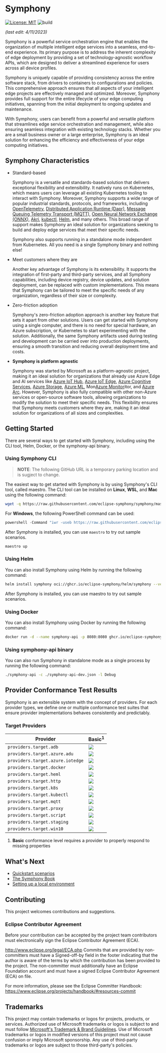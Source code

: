 # Symphony

[![License: MIT](https://img.shields.io/badge/License-MIT-yellow.svg)](https://opensource.org/licenses/MIT)
![build](https://github.com/eclipse-symphony/symphony/actions/workflows/go.yml/badge.svg)

_(last edit: 4/11/2023)_

Symphony is a powerful service orchestration engine that enables the organization of multiple intelligent edge services into a seamless, end-to-end experience. Its primary purpose is to address the inherent complexity of edge deployment by providing a set of technology-agnostic workflow APIs, which are designed to deliver a streamlined experience for users across all device profiles.

Symphony is uniquely capable of providing consistency across the entire software stack, from drivers to containers to configurations and policies. This comprehensive approach ensures that all aspects of your intelligent edge projects are effectively managed and optimized. Moreover, Symphony provides full support for the entire lifecycle of your edge computing initiatives, spanning from the initial deployment to ongoing updates and maintenance.

With Symphony, users can benefit from a powerful and versatile platform that streamlines edge service orchestration and management, while also ensuring seamless integration with existing technology stacks. Whether you are a small business owner or a large enterprise, Symphony is an ideal solution for enhancing the efficiency and effectiveness of your edge computing initiatives.

## Symphony Characteristics

* Standard-based

    Symphony is a versatile and standards-based solution that delivers exceptional flexibility and extensibility. It natively runs on Kubernetes, which means users can leverage all existing Kubernetes tooling to interact with Symphony. Moreover, Symphony supports a wide range of popular industrial standards, protocols, and frameworks, including [OpenTelemetry](https://opentelemetry.io/), [Distributed Application Runtime (Dapr)](https://dapr.io/), [Message Queuing Telemetry Transport (MQTT)](https://mqtt.org/), [Open Neural Network Exchange (ONNX)](https://onnx.ai/), [Akri](https://github.com/project-akri/akri), [kubectl](https://kubernetes.io/docs/reference/kubectl/kubectl/), [Helm](https://helm.sh/), and many others. This broad range of support makes Symphony an ideal solution for organizations seeking to build and deploy edge services that meet their specific needs.

    Symphony also supports running in a standalone mode independent from Kubernetes. All you need is a single Symphony binary and nothing else!

* Meet customers where they are

    Another key advantage of Symphony is its extensibility. It supports the integration of first-party and third-party services, and all Symphony capabilities, including device registry, device updates, and solution deployment, can be replaced with custom implementations. This means that Symphony can be tailored to meet the specific needs of any organization, regardless of their size or complexity.

* Zero-friction adoption

    Symphony's zero-friction adoption approach is another key feature that sets it apart from other solutions. Users can get started with Symphony using a single computer, and there is no need for special hardware, an Azure subscription, or Kubernetes to start experimenting with the solution. Additionally, the same Symphony artifacts used during testing and development can be carried over into production deployments, ensuring a smooth transition and reducing overall deployment time and costs.

- **Symphony is platform agnostic**

    Symphony was started by Microsoft as a platform-agnostic project, making it an ideal solution for organizations that already use Azure Edge and AI services like [Azure IoT Hub](https://docs.microsoft.com/azure/iot-hub/), [Azure IoT Edge](https://azure.microsoft.com/services/iot-edge/), [Azure Cognitive Services](https://azure.microsoft.com/services/cognitive-services/), [Azure Storage](https://azure.microsoft.com/products/category/storage/), [Azure ML](https://azure.microsoft.com/services/machine-learning/), Mon[Azure Monitor](https://docs.microsoft.com/azure/azure-monitor/)itor, and [Azure Arc](https://learn.microsoft.com/azure/azure-arc/overview). However, Symphony is also fully compatible with other non-Azure services or open-source software tools, allowing organizations to modify the solution to meet their specific needs. This flexibility ensures that Symphony meets customers where they are, making it an ideal solution for organizations of all sizes and complexities.

## Getting Started
There are several ways to get started with Symphony, including using the CLI tool, Helm, Docker, or the symphony-api binary.

### Using Symphony CLI

> **NOTE**: The following GitHub URL is a temporary parking location and is sugject to change.

The easiest way to get started with Symphony is by using Symphony's CLI tool, called maestro. The CLI tool can be installed on **Linux**, **WSL**, and **Mac** using the following command:

```Bash
wget -q https://raw.githubusercontent.com/eclipse-symphony/symphony/master/cli/install/install.sh -O - | /bin/bash
```
For **Windows**, the following PowerShell command can be used:
```PowerShell
powershell -Command "iwr -useb https://raw.githubusercontent.com/eclipse-symphony/symphony/master/cli/install/install.ps1 | iex"
```
After Symphony is installed, you can use `maestro` to try out sample scenarios.

```bash
maestro up
```

### Using Helm
You can also install Symphony using Helm by running the following command:
```Bash
helm install symphony oci://ghcr.io/eclipse-symphony/helm/symphony --version '0.47.2'
```
After Symphony is installed, you can use maestro to try out sample scenarios.

### Using Docker
You can also install Symphony using Docker by running the following command:
```Bash
docker run -d --name symphony-api -p 8080:8080 ghcr.io/eclipse-symphony/symphony-api:0.47.1
```
### Using symphony-api binary
You can also run Symphony in standalone mode as a single process by running the following command:
```Bash
./symphony-api -c ./symphony-api-dev.json -l Debug
```
## Provider Conformance Test Results
Symphony is an extensible system with the concept of providers. For each provider types, we define one or multiple conformance test suites that ensure provider implementations behaves consistently and predictably.

### Target Providers

| Provider | Basic<sup>1</sup> | 
|--------|--------|
| ```providers.target.adb``` |![](https://byob.yarr.is/Haishi2016/badges/target-adb-app)|
| ```providers.target.azure.adu``` |![](https://byob.yarr.is/Haishi2016/badges/target-adu-app)|
| ```providers.target.azure.iotedge``` |![](https://byob.yarr.is/Haishi2016/badges/target-iotedge-app)|
| ```providers.target.docker```|![](https://byob.yarr.is/Haishi2016/badges/target-docker-app)|
| ```providers.target.heml```|![](https://byob.yarr.is/Haishi2016/badges/target-helm-app)|
| ```providers.target.http```|![](https://byob.yarr.is/Haishi2016/badges/target-http-app)|
| ```providers.target.k8s``` |![](https://byob.yarr.is/Haishi2016/badges/target-k8s-app)|
| ```providers.target.kubectl```|![](https://byob.yarr.is/Haishi2016/badges/target-kubectl-app)|
| ```providers.target.mqtt```|![](https://byob.yarr.is/Haishi2016/badges/target-mqtt-app)|
| ```providers.target.proxy```|![](https://byob.yarr.is/Haishi2016/badges/target-proxy-app)|
| ```providers.target.script```|![](https://byob.yarr.is/Haishi2016/badges/target-script-app)|
| ```providers.target.staging```|![](https://byob.yarr.is/Haishi2016/badges/target-staging-app)|
| ```providers.target.win10```|![](https://byob.yarr.is/Haishi2016/badges/target-win10-app)|

1. **Basic** conformance level requires a provider to properly respond to missing properties

## What's Next

* [Quickstart scenarios](./docs/symphony-book/quick_start/quick_start.md)
* [The Symphony Book](./docs/README.md)
* [Setting up a local environment](./test/localenv/README.md)

## Contributing

This project welcomes contributions and suggestions.  

### Eclipse Contributor Agreement

Before your contribution can be accepted by the project team contributors must electronically sign the Eclipse Contributor Agreement (ECA).

http://www.eclipse.org/legal/ECA.php
Commits that are provided by non-committers must have a Signed-off-by field in the footer indicating that the author is aware of the terms by which the contribution has been provided to the project. The non-committer must additionally have an Eclipse Foundation account and must have a signed Eclipse Contributor Agreement (ECA) on file.

For more information, please see the Eclipse Committer Handbook: https://www.eclipse.org/projects/handbook/#resources-commit

## Trademarks

This project may contain trademarks or logos for projects, products, or services. Authorized use of Microsoft 
trademarks or logos is subject to and must follow 
[Microsoft's Trademark & Brand Guidelines](https://www.microsoft.com/en-us/legal/intellectualproperty/trademarks/usage/general).
Use of Microsoft trademarks or logos in modified versions of this project must not cause confusion or imply Microsoft sponsorship.
Any use of third-party trademarks or logos are subject to those third-party's policies.
